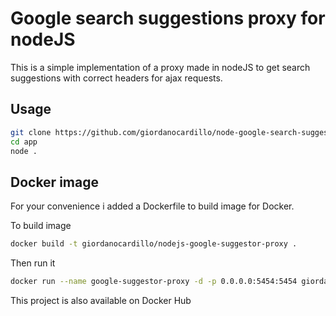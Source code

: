 # Google search suggestions proxy for nodeJS

This is a simple implementation of a proxy made in nodeJS to get search suggestions with correct headers for ajax requests.

## Usage

```bash
git clone https://github.com/giordanocardillo/node-google-search-suggestor.git
cd app
node .
```

## Docker image

For your convenience i added a Dockerfile to build image for Docker.

To build image

```bash
docker build -t giordanocardillo/nodejs-google-suggestor-proxy .
```

Then run it


```bash
docker run --name google-suggestor-proxy -d -p 0.0.0.0:5454:5454 giordanocardillo/nodejs-google-suggestor-proxy
```

This project is also available on Docker Hub
